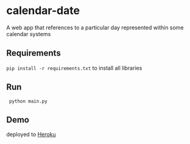 # calendar-date
A web app that references to a particular day represented within some calendar systems


## Requirements
 `pip install -r requirements.txt` to install all libraries
 
## Run
 ` python main.py`
 
## Demo
 deployed to [Heroku](https://calendar-date.herokuapp.com/?lang=ara,en)
 
